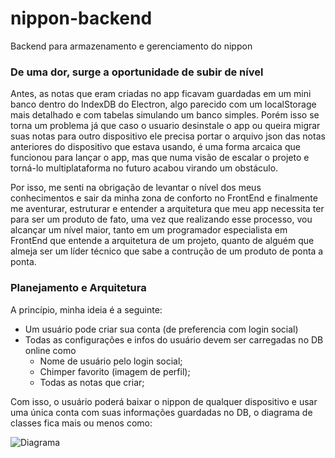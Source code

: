 # nippon-backend
Backend para armazenamento e gerenciamento do nippon

### De uma dor, surge a oportunidade de subir de nível
Antes, as notas que eram criadas no app ficavam guardadas em um mini banco dentro do IndexDB do Electron, algo parecido com um localStorage mais detalhado e com tabelas simulando um banco simples. Porém isso se torna um problema já que caso o usuario desinstale o app ou queira migrar suas notas para outro dispositivo ele precisa portar o arquivo json das notas anteriores do dispositivo que estava usando, é uma forma arcaica que funcionou para lançar o app, mas que numa visão de escalar o projeto e torná-lo multiplataforma no futuro acabou virando um obstáculo. 

Por isso, me senti na obrigação de levantar o nível dos meus conhecimentos e sair da minha zona de conforto no FrontEnd e finalmente me aventurar, estruturar e entender a arquitetura que meu app necessita ter para ser um produto de fato, uma vez que realizando esse processo, vou alcançar um nível maior, tanto em um programador especialista em FrontEnd que entende a arquitetura de um projeto, quanto de alguém que almeja ser um líder técnico que sabe a contrução de um produto de ponta a ponta.


### Planejamento e Arquitetura
A princípio, minha ideia é a seguinte:
+ Um usuário pode criar sua conta (de preferencia com login social)
+ Todas as configurações e infos do usuário devem ser carregadas no DB online como
  + Nome de usuário pelo login social;
  + Chimper favorito (imagem de perfil);
  + Todas as notas que criar;
 
Com isso, o usuário poderá baixar o nippon de qualquer dispositivo e usar uma única conta com suas informações guardadas no DB, o diagrama de classes fica mais ou menos como:

![Diagrama](https://uploaddeimagens.com.br/imagens/hgUewxk](https://uploaddeimagens.com.br/images/004/689/405/full/Captura_de_tela_de_2023-12-12_18-47-51.png?1702417689)https://uploaddeimagens.com.br/images/004/689/405/full/Captura_de_tela_de_2023-12-12_18-47-51.png?1702417689)
